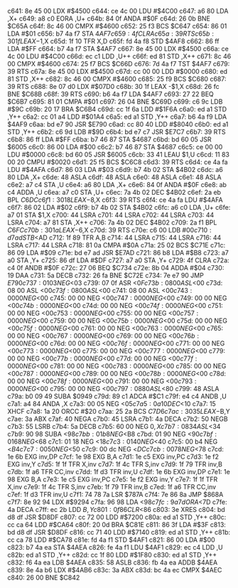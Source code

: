 c641: 8e 45 00     LDX    #$4500
c644: ce 4c 00     LDU    #$4C00
c647: a6 80        LDA    ,X+
c649: a8 c0        EORA   ,U+
c64b: 84 0f        ANDA   #$0F
c64d: 26 0b        BNE    $C65A
c64f: 8c 46 00     CMPX   #$4600
c652: 25 f3        BCS    $C647
c654: 86 01        LDA    #$01
c656: b7 4a f7     STA    $4AF7
c659: 4f           CLRA
c65a: 39           RTS
c65b: 30 1f        LEAX   -$1,X
c65d: 1f 10        TFR    X,D
c65f: fd 4a f8     STD    $4AF8
c662: 86 ff        LDA    #$FF
c664: b7 4a f7     STA    $4AF7
c667: 8e 45 00     LDX    #$4500
c66a: ce 4c 00     LDU    #$4C00
c66d: ec c1        LDD    ,U++
c66f: ed 81        STD    ,X++
c671: 8c 46 00     CMPX   #$4600
c674: 25 f7        BCS    $C66D
c676: 7d 4a f7     TST    $4AF7
c679: 39           RTS
c67a: 8e 45 00     LDX    #$4500
c67d: cc 00 00     LDD    #$0000
c680: ed 81        STD    ,X++
c682: 8c 46 00     CMPX   #$4600
c685: 25 f9        BCS    $C680
c687: 39           RTS
c688: 8e 07 d0     LDX    #$07D0
c68b: 30 1f        LEAX   -$1,X
c68d: 26 fc        BNE    $C68B
c68f: 39           RTS
c690: b6 4a f7     LDA    $4AF7
c693: 27 22        BEQ    $C6B7
c695: 81 01        CMPA   #$01
c697: 26 04        BNE    $C69D
c699: c6 9c        LDB    #$9C
c69b: 20 17        BRA    $C6B4
c69d: cc 1f 6a     LDD    #$1F6A
c6a0: ed a1        STD    ,Y++
c6a2: cc 01 a4     LDD    #$01A4
c6a5: ed a1        STD    ,Y++
c6a7: b6 4a f9     LDA    $4AF9
c6aa: bd e7 90     JSR    $E790
c6ad: cc 80 40     LDD    #$8040
c6b0: ed a1        STD    ,Y++
c6b2: c6 9d        LDB    #$9D
c6b4: bd e7 c7     JSR    $E7C7
c6b7: 39           RTS
c6b8: 86 ff        LDA    #$FF
c6ba: b7 46 87     STA    $4687
c6bd: bd 60 05     JSR    $6005
c6c0: 86 00        LDA    #$00
c6c2: b7 46 87     STA    $4687
c6c5: ce 00 00     LDU    #$0000
c6c8: bd 60 05     JSR    $6005
c6cb: 33 41        LEAU   $1,U
c6cd: 11 83 00 20  CMPU   #$0020
c6d1: 25 f5        BCS    $C6C8
c6d3: 39           RTS
c6d4: ce 4a fa     LDU    #$4AFA
c6d7: 86 03        LDA    #$03
c6d9: b7 4b 02     STA    $4B02
c6dc: a6 80        LDA    ,X+
c6de: 48           ASLA
c6df: 48           ASLA
c6e0: 48           ASLA
c6e1: 48           ASLA
c6e2: a7 c4        STA    ,U
c6e4: a6 80        LDA    ,X+
c6e6: 84 0f        ANDA   #$0F
c6e8: ab c4        ADDA   ,U
c6ea: a7 c0        STA    ,U+
c6ec: 7a 4b 02     DEC    $4B02
c6ef: 2a eb        BPL    $C6DC
c6f1: 30 18        LEAX   -$8,X
c6f3: 39           RTS
c6f4: ce 4a fa     LDU    #$4AFA
c6f7: 86 02        LDA    #$02
c6f9: b7 4b 02     STA    $4B02
c6fc: a6 c0        LDA    ,U+
c6fe: a7 01        STA    $1,X
c700: 44           LSRA
c701: 44           LSRA
c702: 44           LSRA
c703: 44           LSRA
c704: a7 81        STA    ,X++
c706: 7a 4b 02     DEC    $4B02
c709: 2a f1        BPL    $C6FC
c70b: 30 1a        LEAX   -$6,X
c70d: 39           RTS
c70e: c6 00        LDB    #$00
c710: d7 ad        STB    <$AD
c712: 1f 89        TFR    A,B
c714: 44           LSRA
c715: 44           LSRA
c716: 44           LSRA
c717: 44           LSRA
c718: 81 0a        CMPA   #$0A
c71a: 25 02        BCS    $C71E
c71c: 86 09        LDA    #$09
c71e: bd e7 ad     JSR    $E7AD
c721: 86 b8        LDA    #$B8
c723: a7 a0        STA    ,Y+
c725: 86 df        LDA    #$DF
c727: a7 a0        STA    ,Y+
c729: 4f           CLRA
c72a: c4 0f        ANDB   #$0F
c72c: 27 06        BEQ    $C734
c72e: 8b 04        ADDA   #$04
c730: 19           DAA
c731: 5a           DECB
c732: 26 fa        BNE    $C72E
c734: 7e e7 90     JMP    $E790
c737: 01 03        NEG    <$03
c739: 07 0f        ASR    <$0F
c73b: 08 00        ASL    <$00
c73d: 08 00        ASL    <$00
c73f: 08 00        ASL    <$00
c741: 08 00        ASL    <$00
c743: 00 00        NEG    <$00
c745: 00 00        NEG    <$00
c747: 00 00        NEG    <$00
c749: 00 00        NEG    <$00
c74b: 00 00        NEG    <$00
c74d: 00 00        NEG    <$00
c74f: 00 00        NEG    <$00
c751: 00 00        NEG    <$00
c753: 00 00        NEG    <$00
c755: 00 00        NEG    <$00
c757: 00 00        NEG    <$00
c759: 00 00        NEG    <$00
c75b: 00 00        NEG    <$00
c75d: 00 00        NEG    <$00
c75f: 00 00        NEG    <$00
c761: 00 00        NEG    <$00
c763: 00 00        NEG    <$00
c765: 00 00        NEG    <$00
c767: 00 00        NEG    <$00
c769: 00 00        NEG    <$00
c76b: 00 00        NEG    <$00
c76d: 00 00        NEG    <$00
c76f: 00 00        NEG    <$00
c771: 00 00        NEG    <$00
c773: 00 00        NEG    <$00
c775: 00 00        NEG    <$00
c777: 00 00        NEG    <$00
c779: 00 00        NEG    <$00
c77b: 00 00        NEG    <$00
c77d: 00 00        NEG    <$00
c77f: 00 00        NEG    <$00
c781: 00 00        NEG    <$00
c783: 00 00        NEG    <$00
c785: 00 00        NEG    <$00
c787: 00 00        NEG    <$00
c789: 00 00        NEG    <$00
c78b: 00 00        NEG    <$00
c78d: 00 00        NEG    <$00
c78f: 00 00        NEG    <$00
c791: 00 00        NEG    <$00
c793: 00 00        NEG    <$00
c795: 00 00        NEG    <$00
c797: 08 80        ASL    <$80
c799: 48           ASLA
c79a: b0 09 49     SUBA   $0949
c79d: 89 c1        ADCA   #$C1
c79f: e4 c4        ANDB   ,U
c7a1: a4 84        ANDA   ,X
c7a3: 00 05        NEG    <$05
c7a5: 0a 10        DEC    <$10
c7a7: 15           XHCF
c7a8: 1a 20        ORCC   #$20
c7aa: 25 2a        BCS    $C7D6
c7ac: 30 35        LEAX   -$B,Y
c7ae: 3a           ABX
c7af: 40           NEGA
c7b0: 45           LSRA
c7b1: 4a           DECA
c7b2: 50           NEGB
c7b3: 55           LSRB
c7b4: 5a           DECB
c7b5: 60 00        NEG    $0,X
c7b7: 08 34        ASL    <$34
c7b9: 90 98        SUBA   <$98
c7bb: 01 b8        NEG    <$B8
c7bd: 01 90        NEG    <$90
c7bf: 01 68        NEG    <$68
c7c1: 01 18        NEG    <$18
c7c3: 01 40        NEG    <$40
c7c5: 00 b4        NEG    <$B4
c7c7: 00 50        NEG    <$50
c7c9: 00 dc        NEG    <$DC
c7cb: 00 78        NEG    <$78
c7cd: 1e 6b        EXG    inv,DP
c7cf: 1e 98        EXG    B,A
c7d1: 1e c5        EXG    inv,PC
c7d3: 1e f2        EXG    inv,Y
c7d5: 1f 1f        TFR    X,inv
c7d7: 1f 4c        TFR    S,inv
c7d9: 1f 79        TFR    inv,B
c7db: 1f a6        TFR    CC,inv
c7dd: 1f d3        TFR    inv,U
c7df: 1e 6b        EXG    inv,DP
c7e1: 1e 98        EXG    B,A
c7e3: 1e c5        EXG    inv,PC
c7e5: 1e f2        EXG    inv,Y
c7e7: 1f 1f        TFR    X,inv
c7e9: 1f 4c        TFR    S,inv
c7eb: 1f 79        TFR    inv,B
c7ed: 1f a6        TFR    CC,inv
c7ef: 1f d3        TFR    inv,U
c7f1: 74 78 7a     LSR    $787A
c7f4: 7e 86 8a     JMP    $868A
c7f7: 8e 92 94     LDX    #$9294
c7fa: 96 98        LDA    <$98
c7fc: 9a 7d        ORA    <$7D
c7fe: 4a           DECA
c7ff: ec 2b        LDD    $B,Y
c801: 0f 86        CLR    <$86
c803: 3e           XRES
c804: bd d8 df     JSR    $D8DF
c807: cc 72 00     LDD    #$7200
c80a: ed a1        STD    ,Y++
c80c: cc ca 64     LDD    #$CA64
c80f: 20 0d        BRA    $C81E
c811: 86 3f        LDA    #$3F
c813: bd d8 df     JSR    $D8DF
c816: cc 71 40     LDD    #$7140
c819: ed a1        STD    ,Y++
c81b: cc ca 78     LDD    #$CA78
c81e: fd 4a f1     STD    $4AF1
c821: 86 00        LDA    #$00
c823: b7 4a ea     STA    $4AEA
c826: fe 4a f1     LDU    $4AF1
c829: ec c4        LDD    ,U
c82b: ed a1        STD    ,Y++
c82d: cc 1f 80     LDD    #$1F80
c830: ed a1        STD    ,Y++
c832: f6 4a ea     LDB    $4AEA
c835: 58           ASLB
c836: fb 4a ea     ADDB   $4AEA
c839: 8e 4a b6     LDX    #$4AB6
c83c: 3a           ABX
c83d: bc 4a ec     CMPX   $4AEC
c840: 26 00        BNE    $C842
